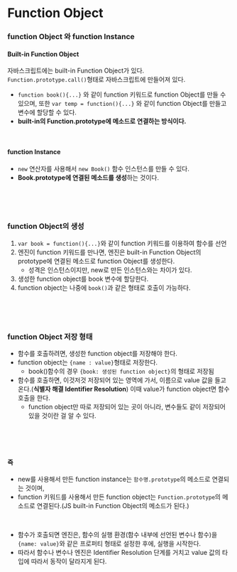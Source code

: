 # Function Object

### function Object 와 function Instance

#### Built-in Function Object

자바스크립트에는 built-in Function Object가 있다.<br>
`Function.prototype.call()`형태로 자바스크립트에 만들어져 있다.<br>

- `function book(){...}` 와 같이 function 키워드로 function Object를 만들 수 있으며, 또한 `var temp = function(){...}` 와 같이 function Object를 만들고 변수에 할당할 수 있다.
- **built-in의 Function.prototype에 메소드로 연결하는 방식이다.**

<br>

#### function Instance

- `new` 연산자를 사용해서 `new Book()` 함수 인스턴스를 만들 수 있다.
- **Book.prototype에 연결된 메소드를 생성**하는 것이다.

<br>
<br>
<br>

### function Object의 생성

1. `var book = function(){...}`와 같이 function 키워드를 이용하여 함수를 선언
2. 엔진이 function 키워드를 만나면, 엔진은 built-in Function Object의 prototype에 연결된 메소드로 function Object를 생성한다.
   - 성격은 인스턴스이지만, new로 만든 인스턴스와는 차이가 있다.
3. 생성한 function object를 book 변수에 할당한다.
4. function object는 나중에 `book()`과 같은 형태로 호출이 가능하다.

<br>
<br>
<br>

### function Object 저장 형태

- 함수를 호출하려면, 생성한 function object를 저장해야 한다.
- function object는 `{name : value}`형태로 저장한다.
  - book()함수의 경우 `{book: 생성된 function object}`의 형태로 저장됨
- 함수를 호출하면, 이것저것 저장되어 있는 영역에 가서, 이름으로 value 값을 들고온다.(**식별자 해결 Identifier Resolution**) 이때 value가 function object면 함수 호출을 한다.
  - function object만 따로 저장되어 있는 곳이 아니라, 변수들도 같이 저장되어 있을 것이란 걸 알 수 있다.

<br>
<br>
<br>

#### 즉

- new를 사용해서 만든 function instance는 `함수명.prototype`의 메소드로 연결되는 것이며,
- function 키워드를 사용해서 만든 function object는 `Function.prototype`의 메소드로 연결된다.(JS built-in Function Object의 메소드가 된다.)

<br>

- 함수가 호출되면 엔진은, 함수의 실행 환경(함수 내부에 선언된 변수나 함수)을 `{name: value}`와 같은 프로퍼티 형태로 설정한 후에, 실행을 시작한다.
- 따라서 함수나 변수나 엔진은 Identifier Resolution 단계를 거치고 value 값의 타입에 따라서 동작이 달라지게 된다.
